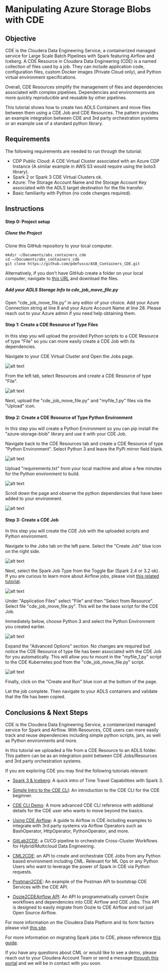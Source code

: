 # Manipulating Azure Storage Blobs with CDE

## Objective

CDE is the Cloudera Data Engineering Service, a containerized managed service for Large Scale Batch Pipelines with Spark featuring Airflow and Iceberg.
A CDE Resource in Cloudera Data Engineering (CDE) is a named collection of files used by a job. They can include application code, configuration files, custom Docker images (Private Cloud only), and Python virtual environment specifications.

Overall, CDE Resources simplify the management of files and dependencies associated with complex pipelines. Dependencies and environments are more quickly reproducible and reusable by other pipelines.

This tutorial shows how to create two ADLS Containers and move files between them using a CDE Job and CDE Resources. The pattern provides an example integration between CDE and 3rd party orchestration systems or an example use of a standard python library.


## Requirements

The following requirements are needed to run through the tutorial:

* CDP Public Cloud: A CDE Virtual Cluster associated with an Azure CDP Instance (A similar example in AWS S3 would require using the boto3 library).
* Spark 2 or Spark 3 CDE Virtual Clusters  ok.
* Azure: The Storage Account Name and the Storage Account Key associated with the ADLS target destination for the file transfer.
* Basic familiarity with Python (no code changes required).


## Instructions

#### Step 0: Project setup

##### Clone the Project

Clone this GitHub repository to your local computer.

```
mkdir ~/Documents/abs_containers_cde
cd ~/Documents/abs_containers_cde
git clone https://github.com/pdefusco/ASB_Containers_CDE.git
```

Alternatively, if you don't have GitHub create a folder on your local computer; navigate to [this URL](https://github.com/pdefusco/ASB_Containers_CDE.git) and download the files.

##### Add your ADLS Storage Info to cde_job_move_file.py

Open "cde_job_move_file.py" in any editor of your choice. Add your Azure Connection string at line 8 and your Azure Account Name at line 28.
Please reach out to your Azure admin if you need help obtaining them.


#### Step 1: Create a CDE Resource of Type Files

In this step you will upload the provided Python scripts to a CDE Resource of type "File" so you can more easily create a CDE Job with its dependencies.

Navigate to your CDE Virtual Cluster and Open the Jobs page.

![alt text](img/asb_cde_step1.png)

From the left tab, select Resources and create a CDE Resource of type "File".

![alt text](img/asb_cde_step2.png)

Next, upload the "cde_job_move_file.py" and "myfile_1.py" files via the "Upload" icon.


#### Step 2: Create a CDE Resource of Type Python Environment

In this step you will create a Python Environment so you can pip install the "azure-storage-blob" library and use it with your CDE Job.

Navigate back to the CDE Resources tab and create a CDE Resource of type "Python Environment". Select Python 3 and leave the PyPi mirror field blank.

![alt text](img/asb_cde_step3.png)

Upload "requirements.txt" from your local machine and allow a few minutes for the Python environment to build.

![alt text](img/asb_cde_step4.png)

Scroll down the page and observe the python dependencies that have been added to your environment.

![alt text](img/asb_cde_step5.png)


#### Step 3: Create a CDE Job

In this step you will create the CDE Job with the uploaded scripts and Python environment.

Navigate to the Jobs tab on the left pane. Select the "Create Job" blue icon on the right side.

![alt text](img/asb_cde_step6.png)

Next, select the Spark Job Type from the Toggle Bar (Spark 2.4 or 3.2 ok). If you are curious to learn more about Airflow jobs, please visit [this related tutorial](https://github.com/pdefusco/Using_CDE_Airflow).

![alt text](img/asb_cde_step7.png)

Under "Application Files" select "File" and then "Select from Resource". Select file "cde_job_move_file.py". This will be the base script for the CDE Job.

Immediately below, choose Python 3 and select the Python Environment you created earlier.

![alt text](img/asb_cde_step8.png)

Expand the "Advanced Options" section. No changes are required but notice the CDE Resource of type file has been associated with the CDE Job for you automatically. This will allow you to mount in the "myfile_1.py" script to the CDE Kubernetes pod from the "cde_job_move_file.py" script.

![alt text](img/asb_cde_step9.png)

Finally, click on the "Create and Run" blue icon at the bottom of the page.

Let the job complete. Then navigate to your ADLS containers and validate that the file has been copied.


## Conclusions & Next Steps

CDE is the Cloudera Data Engineering Service, a containerized managed service for Spark and Airflow. With Resources, CDE users can more easily track and reuse dependencies including simple python scripts, jars, as well as Python environments and more.

In this tutorial we uploaded a file from a CDE Resource to an ADLS folder. This pattern can be as an integration point between CDE Jobs/Resources and 3rd party orchestration systems.

If you are exploring CDE you may find the following tutorials relevant:

* [Spark 3 & Iceberg](https://github.com/pdefusco/Spark3_Iceberg_CML): A quick intro of Time Travel Capabilities with Spark 3.

* [Simple Intro to the CDE CLI](https://github.com/pdefusco/CDE_CLI_Simple): An introduction to the CDE CLI for the CDE beginner.

* [CDE CLI Demo](https://github.com/pdefusco/CDE_CLI_demo): A more advanced CDE CLI reference with additional details for the CDE user who wants to move beyond the basics.

* [Using CDE Airflow](https://github.com/pdefusco/Using_CDE_Airflow): A guide to Airflow in CDE including examples to integrate with 3rd party systems via Airflow Operators such as BashOperator, HttpOperator, PythonOperator, and more.

* [GitLab2CDE](https://github.com/pdefusco/Gitlab2CDE): a CI/CD pipeline to orchestrate Cross-Cluster Workflows for Hybrid/Multicloud Data Engineering.

* [CML2CDE](https://github.com/pdefusco/cml2cde_api_example): an API to create and orchestrate CDE Jobs from any Python based environment including CML. Relevant for ML Ops or any Python Users who want to leverage the power of Spark in CDE via Python requests.

* [Postman2CDE](https://github.com/pdefusco/Postman2CDE): An example of the Postman API to bootstrap CDE Services with the CDE API.

* [Oozie2CDEAirflow API](https://github.com/pdefusco/Oozie2CDE_Migration): An API to programmatically convert Oozie workflows and dependencies into CDE Airflow and CDE Jobs. This API is designed to easily migrate from Oozie to CDE Airflow and not just Open Source Airflow.

For more information on the Cloudera Data Platform and its form factors please visit [this site](https://docs.cloudera.com/).

For more information on migrating Spark jobs to CDE, please reference [this guide](https://docs.cloudera.com/cdp-private-cloud-upgrade/latest/cdppvc-data-migration-spark/topics/cdp-migration-spark-cdp-cde.html). 

If you have any questions about CML or would like to see a demo, please reach out to your Cloudera Account Team or send a message [through this portal](https://www.cloudera.com/contact-sales.html) and we will be in contact with you soon.

